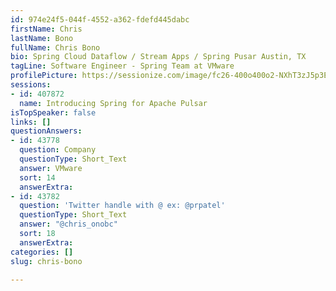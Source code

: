 ```yaml
---
id: 974e24f5-044f-4552-a362-fdefd445dabc
firstName: Chris
lastName: Bono
fullName: Chris Bono
bio: Spring Cloud Dataflow / Stream Apps / Spring Pusar Austin, TX
tagLine: Software Engineer - Spring Team at VMware
profilePicture: https://sessionize.com/image/fc26-400o400o2-NXhT3zJ5p3E3D9J5AgWhUV.jpg
sessions:
- id: 407872
  name: Introducing Spring for Apache Pulsar
isTopSpeaker: false
links: []
questionAnswers:
- id: 43778
  question: Company
  questionType: Short_Text
  answer: VMware
  sort: 14
  answerExtra: 
- id: 43782
  question: 'Twitter handle with @ ex: @prpatel'
  questionType: Short_Text
  answer: "@chris_onobc"
  sort: 18
  answerExtra: 
categories: []
slug: chris-bono

---
```


